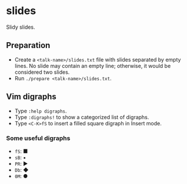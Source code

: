 # slides

Slidy slides.

## Preparation

* Create a `<talk-name>/slides.txt` file with slides separated by empty lines.
   No slide may contain an empty line; otherwise, it would be considered two 
   slides.
* Run `./prepare <talk-name>/slides.txt`.

## Vim digraphs

* Type `:help digraphs`.
* Type `:digraphs!` to show a categorized list of digraphs.
* Type `<C-K>fS` to insert a filled square digraph in Insert mode.

### Some useful digraphs

* `fS`: ■
* `sB`: ▪
* `PR`: ▶
* `Db`: ◆
* `0M`: ●
